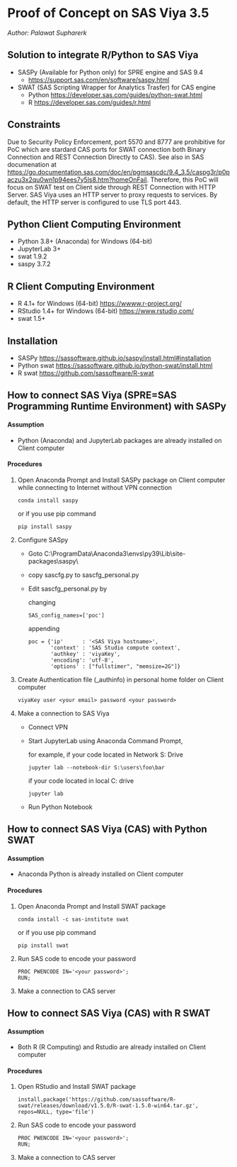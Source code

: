 # Proof of Concept on SAS Viya 3.5
_Author: Palawat Supharerk_
## Solution to integrate R/Python to SAS Viya
- SASPy (Available for Python only) for SPRE engine and SAS 9.4
  - https://support.sas.com/en/software/saspy.html
- SWAT (SAS Scripting Wrapper for Analytics Trasfer) for CAS engine
  - Python https://developer.sas.com/guides/python-swat.html
  - R https://developer.sas.com/guides/r.html
## Constraints
Due to Security Policy Enforcement, port 5570 and 8777 are prohibitive for PoC which are stardard CAS ports for SWAT connection both Binary Connection and REST Connection Directly to CAS). See also in SAS documenation at https://go.documentation.sas.com/doc/en/pgmsascdc/9.4_3.5/caspg3r/p0paczu3x2qu0wn1p94ees7y5ls8.htm?homeOnFail. Therefore, this PoC will focus on SWAT test on Client side through REST Connection with HTTP Server. SAS Viya uses an HTTP server to proxy requests to services. By default, the HTTP server is configured to use TLS port 443. 
## Python Client Computing Environment
- Python 3.8+ (Anaconda) for Windows (64-bit)
- JupyterLab 3+
- swat 1.9.2
- saspy 3.7.2

## R Client Computing Environment
- R 4.1+ for Windows (64-bit) https://wwww.r-project.org/
- RStudio 1.4+ for Windows (64-bit) https://www.rstudio,com/
- swat 1.5+

## Installation
- SASPy https://sassoftware.github.io/saspy/install.html#installation
- Python swat https://sassoftware.github.io/python-swat/install.html
- R swat https://github.com/sassoftware/R-swat

## How to connect SAS Viya (SPRE=SAS Programming Runtime Environment) with SASPy
#### Assumption
   - Python (Anaconda) and JupyterLab packages are already installed on Client computer
#### Procedures
1. Open Anaconda Prompt and Install SASPy package on Client computer while connecting to Internet without VPN connection
   ```
   conda install saspy
   ```
   or if you use pip command
   ```
   pip install saspy
   ```
3. Configure SASpy

   - Goto C:\ProgramData\Anaconda3\envs\py39\Lib\site-packages\saspy\
   - copy sascfg.py to sascfg_personal.py
   - Edit sascfg_personal.py by
    
       changing
       ```
       SAS_config_names=['poc']
       ```
       appending
       ```
       poc = {'ip'      : '<SAS Viya hostname>',
              'context' : 'SAS Studio compute context',
              'authkey' : 'viyaKey',
              'encoding': 'utf-8',
              'options' : ["fullstimer", "memsize=2G"]}
       ```
4. Create Authentication file (_authinfo) in personal home folder on Client computer
   ```
   viyaKey user <your email> password <your password>
   ```
5. Make a connection to SAS Viya
   - Connect VPN
   - Start JupyterLab using Anaconda Command Prompt,
    
     for example,
     if your code located in Network S: Drive
     ```
     jupyter lab --notebook-dir S:\users\foo\bar
     ```
     if your code located in local C: drive
     ```
     jupyter lab
     ```
   - Run Python Notebook

## How to connect SAS Viya (CAS) with Python SWAT
#### Assumption
   - Anaconda Python is already installed on Client computer
#### Procedures
1. Open Anaconda Prompt and Install SWAT package
   ```
   conda install -c sas-institute swat
   ```
   or if you use pip command
   ```
   pip install swat
   ```
2. Run SAS code to encode your password
   ```
   PROC PWENCODE IN='<your password>';
   RUN;
   ```
3. Make a connection to CAS server
 
## How to connect SAS Viya (CAS) with R SWAT
#### Assumption
   - Both R (R Computing) and Rstudio are already installed on Client computer
#### Procedures
1. Open RStudio and Install SWAT package
   ```
   install.package('https://github.com/sassoftware/R-swat/releases/download/v1.5.0/R-swat-1.5.0-win64.tar.gz', repos=NULL, type='file')
   ```
2. Run SAS code to encode your password
   ```
   PROC PWENCODE IN='<your password>';
   RUN;
   ```
3. Make a connection to CAS server
